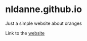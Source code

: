 # nldanne.github.io
Just a simple website about oranges

Link to the [website](http://nldanne.github.io)
